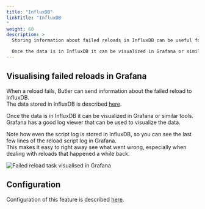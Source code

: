 ```yaml
---
title: "InfluxDB"
linkTitle: "InfluxDB
"
weight: 60
description: >
  Storing information about failed reloads in InfluxDB can be useful for monitoring and analysis purposes.  

  Once the data is in InfluxDB it can be visualized in Grafana or similar tools.
---
```


## Visualising failed reloads in Grafana

When a reload fails, Butler can send information about the failed reload to InfluxDB.  
The data stored in InfluxDB is described [here](/docs/reference/influxdb/#failed-reload-tasks).

Once the data is in InfluxDB it can be visualized in Grafana or similar tools.  
Grafana has a good log viewer that can be used to visualize the data.

Note how even the script log is stored in InfluxDB, so you can see the last few lines of the reload script log in Grafana.  
This makes it easy to right away see what went wrong, especially when dealing with reloads that happened a while back.

![Failed reload task visualised in Grafana](/img/failed-reload-log-in-grafana-1.png 'Failed reload task visualised in Grafana')

## Configuration

Configuration of this feature is described [here](/docs/getting-started/setup/reload-alerts/).
